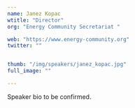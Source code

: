 ```yaml
---
name: Janez Kopac
wtitle: "Director"
org: "Energy Community Secretariat "

web: "https://www.energy-community.org"
twitter: ""


thumb: "/img/speakers/janez_kopac.jpg"
full_image: ""

---
```


Speaker bio to be confirmed.
